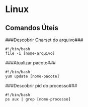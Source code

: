 Linux
=====

Comandos Úteis
--------------

###Descobrir Charset do arquivo###
    
    #!/bin/bash
    file -i [nome-arquivo]

###Atualizar pacote###

    #!/bin/bash
    yum update [nome-pacote]

###Descobrir pid do processo###

    #!/bin/bash
    ps aux | grep [nome-processo]
